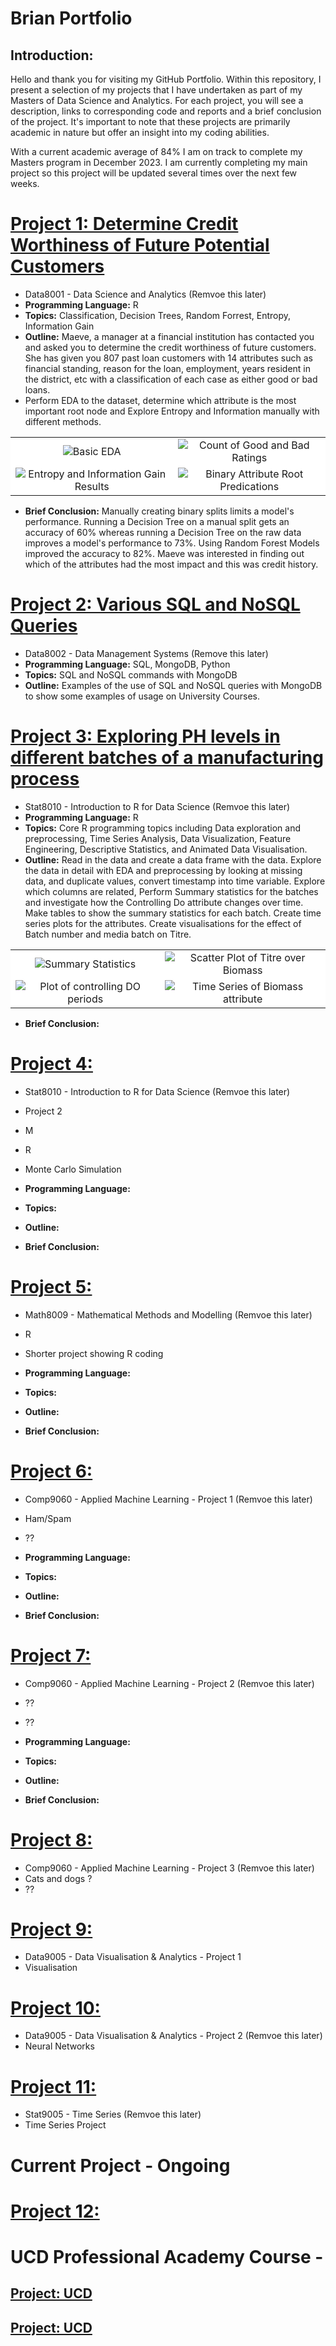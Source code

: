 # Brian Portfolio

## Introduction:
Hello and thank you for visiting my GitHub Portfolio. Within this repository, I present a selection of my projects that I have undertaken as part of my Masters of Data Science and Analytics. For each project, you will see a description, links to corresponding code and reports and a brief conclusion of the project. It's important to note that these projects are primarily academic in nature but offer an insight into my coding abilities.

With a current academic average of 84% I am on track to complete my Masters program in December 2023. I am currently completing my main project so this project will be updated several times over the next few weeks.

# [Project 1: Determine Credit Worthiness of Future Potential Customers](https://github.com/bhiggi01/mtu_1_data8001)
* Data8001 - Data Science and Analytics (Remvoe this later)
* **Programming Language:** R
* **Topics:** Classification, Decision Trees, Random Forrest, Entropy, Information Gain
* **Outline:** Maeve, a manager at a financial institution has contacted you and asked you to determine the credit worthiness of future customers. She has given you 807 past loan customers with 14 attributes such as financial standing, reason for the loan, employment, years resident in the district, etc with a classification of each case as either good or bad loans. 
* Perform EDA to the dataset, determine which attribute is the most important root node and Explore Entropy and Information manually with different methods.

<table style="border-collapse: collapse;">
  <tr>
    <td style="text-align: center; background-color: white;"><img src="images/Data8001%20-%20Basic%20EDA.jpg" alt="Basic EDA"></td>
    <td style="text-align: center; background-color: white;"><img src="images/Data8001%20-%20Count%20of%20Good%20and%20Bad%20credit%20ratings.jpg" alt="Count of Good and Bad Ratings"></td>
  </tr>
  <tr>
    <td style="text-align: center; background-color: white;"><img src="images/Data8001%20-%20Entropy%20and%20Information%20Gain%20Results.jpg" alt="Entropy and Information Gain Results"></td>
    <td style="text-align: center; background-color: white;"><img src="images/Data8001%20-%20image%20of%20DT%20on%20manual%20binary%20predications.jpg" alt="Binary Attribute Root Predications"></td>
  </tr>
</table>

* **Brief Conclusion:** Manually creating binary splits limits a model's performance. Running a Decision Tree on a manual split gets an accuracy of 60% whereas running a Decision Tree on the raw data improves a model's performance to 73%. Using Random Forest Models improved the accuracy to 82%. Maeve was interested in finding out which of the attributes had the most impact and this was credit history.

# [Project 2: Various SQL and NoSQL Queries](https://github.com/bhiggi01/mtu_1_data8002)
* Data8002 - Data Management Systems (Remove this later)
* **Programming Language:** SQL, MongoDB, Python
* **Topics:** SQL and NoSQL commands with MongoDB
* **Outline:** Examples of the use of SQL and NoSQL queries with MongoDB to show some examples of usage on University Courses.

# [Project 3: Exploring PH levels in different batches of a manufacturing process ](https://github.com/bhiggi01/mtu_1_stat8010_project_1)
* Stat8010 - Introduction to R for Data Science (Remvoe this later)
* **Programming Language:** R
* **Topics:** Core R programming topics including Data exploration and preprocessing, Time Series Analysis, Data Visualization, Feature Engineering, Descriptive Statistics, and Animated Data Visualisation.
* **Outline:** Read in the data and create a data frame with the data. Explore the data in detail with EDA and preprocessing by looking at missing data, and duplicate values, convert timestamp into time variable. Explore which columns are related, Perform Summary statistics for the batches and investigate how the Controlling Do attribute changes over time. Make tables to show the summary statistics for each batch. Create time series plots for the attributes. Create visualisations for the effect of Batch number and media batch on Titre.

<table style"border-collapse: collapse;">
  <tr>
    <td style="text-align: center; background-color: white;"><img src="images/stat8010_1%20-%20summary%20statistics.jpg" alt="Summary Statistics"></td>
    <td style="text-align: center; background-color: white;"><img src="images/stat8010_1%20-%20Scatter%20plot%20of%20Titre%20and%20Biomass.jpg" alt="Scatter Plot of Titre over Biomass"></td>
  </tr>
  <tr>
    <td style="text-align: center; background-color: white;"><img src="images/stat8010_1%20-%20Plot%20of%20the%20controlling%20Do%20Periods.jpg" alt="Plot of controlling DO periods"></td>
    <td style="text-align: center; background-color: white;"><img src="images/stat8010_1%20-%20Time%20Series%20of%20Biomass.jpg" alt="Time Series of Biomass attribute"></td>
  </tr>
</table>


* **Brief Conclusion:**

# [Project 4: ](https://github.com/bhiggi01/mtu_1_stat8010_project_2)
* Stat8010 - Introduction to R for Data Science (Remvoe this later)
* Project 2
* M
* R
* Monte Carlo Simulation



* **Programming Language:** 
* **Topics:**
* **Outline:**
* **Brief Conclusion:**



# [Project 5: ](https://github.com/bhiggi01/mtu_1_math8009)
* Math8009 - Mathematical Methods and Modelling (Remvoe this later)
* R
* Shorter project showing R coding

* **Programming Language:** 
* **Topics:**
* **Outline:**
* **Brief Conclusion:**



# [Project 6: ](https://github.com/bhiggi01/mtu_2_comp9060_project_1)
* Comp9060 - Applied Machine Learning - Project 1 (Remvoe this later)
* Ham/Spam
* ??

* **Programming Language:** 
* **Topics:**
* **Outline:**
* **Brief Conclusion:**



# [Project 7: ](https://github.com/bhiggi01/mtu_2_comp9060_project_2)
* Comp9060 - Applied Machine Learning - Project 2 (Remvoe this later)
* ??
* ??

* **Programming Language:** 
* **Topics:**
* **Outline:**
* **Brief Conclusion:**



# [Project 8: ](https://github.com/bhiggi01/mtu_2_comp9060_project_3)
* Comp9060 - Applied Machine Learning - Project 3 (Remvoe this later)
* Cats and dogs ?
* ??

# [Project 9: ](https://github.com/bhiggi01/mtu_2_data9005_project_1)
* Data9005 - Data Visualisation & Analytics - Project 1
* Visualisation



# [Project 10: ](https://github.com/bhiggi01/mtu_2_data9005_project_2)
* Data9005 - Data Visualisation & Analytics - Project 2 (Remvoe this later)
* Neural Networks
  



# [Project 11: ](https://github.com/bhiggi01/mtu_2_stat9005)
* Stat9005 - Time Series (Remvoe this later)
* Time Series Project



# Current Project - Ongoing
# [Project 12: ](https://github.com/bhiggi01/mtu_3_9003_capstone)



# UCD Professional Academy Course - 
## [Project: UCD  ](https://github.com/bhiggi01/UCDPA-BrianHiggins/)
## [Project: UCD ](https://github.com/bhiggi01/UCD2)
  

